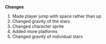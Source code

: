 **Changes**

1. Made player jump with space rather than up
2. Changed gravity of the stars
3. Changed character sprite
4. Added more platforms
5. Changed gravity of individual stars